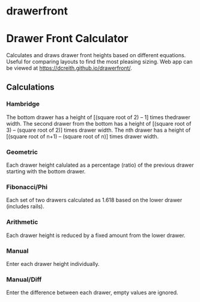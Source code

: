 # drawerfront
<h1>Drawer Front Calculator</h1>

Calculates and draws drawer front heights based on different equations. Useful for comparing layouts to find the most pleasing sizing. Web app can be viewed at https://dcreith.github.io/drawerfront/.

<h2>Calculations</h2>

<h3>Hambridge</h3>
The bottom drawer has a height of [(square root of 2) – 1] times thedrawer width.
The second drawer from the bottom has a height of [(square root of 3) – (square root of 2)] times drawer width.
The nth drawer has a height of [(square root of n+1) – (square root of n)] times drawer width.

<h3>Geometric</h3>
Each drawer height calulated as a percentage (ratio) of the previous drawer starting with the bottom drawer.

<h3>Fibonacci/Phi</h3>
Each set of two drawers calculated as 1.618 based on the lower drawer (includes rails).

<h3>Arithmetic</h3>
Each drawer height is reduced by a fixed amount from the lower drawer.

<h3>Manual</h3>
Enter each drawer height individually.

<h3>Manual/Diff</h3>
Enter the difference between each drawer, empty values are ignored.

